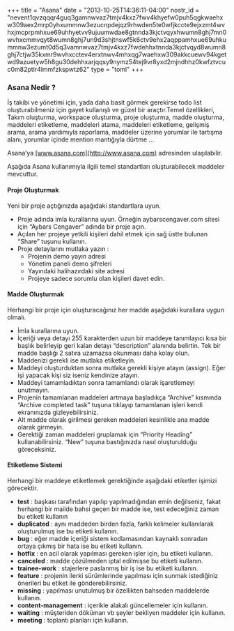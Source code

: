 +++
title = "Asana"
date = "2013-10-25T14:36:11-04:00"
nostr_id = "nevent1qvzqqqr4guq3gamnwvaz7tmjv4kxz7fwv4khyefw0puh5qgkwaehxw309aex2mrp0yhxummnw3ezucnpdejqz9rhwden5te0wfjkccte9ejxzmt4wvhxjmcprpmhxue69uhhyetvv9ujuumwdae8gtnnda3kjctvqyxhwumn8ghj7mn0wvhxcmmvqyt8wumn8ghj7un9d3shjtnswf5k6ctv9ehx2aqppamhxue69uhkummnw3ezumt0d5q3vamnwvaz7tmjv4kxz7fwdehhxtnnda3kjctvqyd8wumn8ghj7ctjw35kxmr9wvhxcctev4erxtnwv4mhxqg7waehxw309akkcuewv94kgetwd9azuetyw5h8gu30dehhxarjqqsy9nymz54tej9vr8yxd2mjndhhz0kwfztvcuc0m82ptlr4lmmfzkspwtz62"
type = "toml"
+++

### Asana Nedir ?

İş takibi ve yönetimi için, yada daha basit görmek gerekirse todo list oluşturabilmeniz için gayet kullanışlı ve
 güzel bir araçtır.Temel özellikleri, Takım oluşturma, workspace oluşturma, proje oluşturma, madde oluşturma,
 maddeleri etiketleme, maddeleri atama, maddeleri etiketleme, gelişmiş arama, arama yardımıyla raporlama,
 maddeler üzerine yorumlar ile tartışma alanı, yorumlar içinde mention mantığıyla dürtme …

Asana’ya [www.asana.com](http://www.asana.com) adresinden ulaşılabilir.

Aşağıda Asana kullanımıyla ilgili temel standartları oluşturabilecek maddeler mevcuttur.

#### Proje Oluşturmak

Yeni bir proje açtığınızda aşağıdaki standartlara uyun.

- Proje adında imla kurallarına uyun. Örneğin aybarscengaver.com sitesi için “Aybars Cengaver” adında bir proje
 açın.
- Açılan her projeye yetkili kişileri dahil etmek için sağ üstte bulunan “Share” tuşunu kullanın.
- Proje detaylarını mutlaka yazın :
  - Projenin demo yayın adresi
  - Yönetim paneli demo şifreleri
  - Yayındaki halihazırdaki site adresi
  - Projeye sadece sorumlu olan kişileri davet edin.

#### Madde Oluşturmak

Herhangi bir proje için oluşturacağınız her madde aşağıdaki kurallara uygun olmalı.

- İmla kurallarına uyun.
- İçeriği veya detayı 255 karakterden uzun bir maddeye tanımlayıcı kısa bir başlık belirleyip geri kalan detayı “description” alanında belirtin. Tek bir madde başlığı 2 satıra uzamazsa okunması daha kolay olun.
- Maddenizi gerekli ise mutlaka etiketleyin.
- Maddeyi oluşturduktan sonra mutlaka gerekli kişiye atayın (assign). Eğer işi yapacak kişi siz iseniz kendinize
 atayın.
- Maddeyi tamamladıktan sonra tamamlandı olarak işaretlemeyi unutmayın.
- Projenin tamamlanan maddeleri artmaya başladıkça “Archive” kısmında “Archive completed task” tuşuna tıklayıp tamamlanan işleri kendi ekranınızda gizleyebilirsiniz.
- Alt madde olarak girilmesi gereken maddeleri kesinlikle ana madde olarak girmeyin.
- Gerektiği zaman maddeleri gruplamak için “Priority Heading” kullanabilirsiniz. “New” tuşuna bastığınızda nasıl oluşturulduğu göreceksiniz.

#### Etiketleme Sistemi

Herhangi bir maddeye etiketlemek gerektiğinde aşağıdaki etiketler işimizi görecektir.

- **test** : başkası tarafından yapılıp yapılmadığından emin değilseniz, fakat herhangi bir mailde bahsi geçen bir madde ise, test edeceğiniz zaman bu etiketi kullanın
- **duplicated** : aynı maddeden birden fazla, farklı kelimeler kullanılarak oluşturulmuş ise bu etiketi kullanın.
- **bug** : eğer madde içeriği sistem kodlamasından kaynaklı sonradan ortaya çıkmış bir hata ise bu etiketi
 kullanın.
- **hotfix** : en acil olarak yapılması gereken işler için, bu etiketi kullanın.
- **canceled** : madde çözülmeden iptal edilmişse bu etiketi kullanın.
- **trainee-work** : stajerlere paslanmış bir iş ise bu etiketi kullanın.
- **feature** : projenin ilerki sürümlerinde yapılması için sunmak istediğiniz önerileri bu etiket ile
 gönderebilirsiniz.
- **missing** : yapılması unutulmuş bir özellikten bahseden maddelerde kullanın.
- **content-management** : içerikle alakalı güncellemeler için kullanın.
- **waiting** : müşteriden döküman vb şeyler bekliyen maddeler için kullanın.
- **meeting** : toplantı planları için kullanın.

